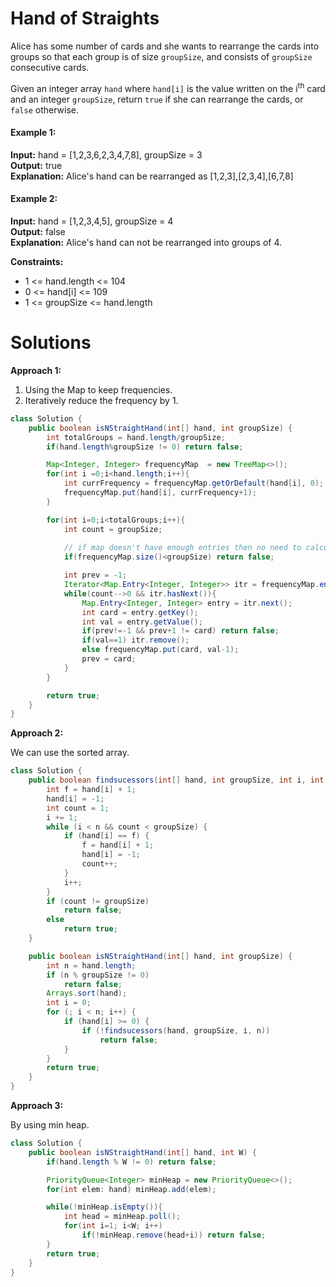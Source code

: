 # Hand of Straights
Alice has some number of cards and she wants to rearrange the cards into groups so that each group is of size `groupSize`, 
and consists of `groupSize` consecutive cards.

Given an integer array `hand` where `hand[i]` is the value written on the i<sup>th</sup> card and an integer `groupSize`, 
return `true` if she can rearrange the cards, or `false` otherwise.

#### Example 1:

**Input:** hand = [1,2,3,6,2,3,4,7,8], groupSize = 3\
**Output:** true\
**Explanation:** Alice's hand can be rearranged as [1,2,3],[2,3,4],[6,7,8]

#### Example 2:

**Input:** hand = [1,2,3,4,5], groupSize = 4\
**Output:** false\
**Explanation:** Alice's hand can not be rearranged into groups of 4.

**Constraints:**

* 1 <= hand.length <= 104
* 0 <= hand[i] <= 109
* 1 <= groupSize <= hand.length

# Solutions

**Approach 1:** 

1. Using the Map to keep frequencies. 
2. Iteratively reduce the frequency by 1. 

```java
class Solution {
    public boolean isNStraightHand(int[] hand, int groupSize) {
        int totalGroups = hand.length/groupSize;
        if(hand.length%groupSize != 0) return false;

        Map<Integer, Integer> frequencyMap  = new TreeMap<>();
        for(int i =0;i<hand.length;i++){
            int currFrequency = frequencyMap.getOrDefault(hand[i], 0);
            frequencyMap.put(hand[i], currFrequency+1);
        }

        for(int i=0;i<totalGroups;i++){
            int count = groupSize;
            
            // if map doesn't have enough entries then no need to calculate.
            if(frequencyMap.size()<groupSize) return false;

            int prev = -1;
            Iterator<Map.Entry<Integer, Integer>> itr = frequencyMap.entrySet().iterator();
            while(count-->0 && itr.hasNext()){
                Map.Entry<Integer, Integer> entry = itr.next();
                int card = entry.getKey();
                int val = entry.getValue();
                if(prev!=-1 && prev+1 != card) return false;
                if(val==1) itr.remove();
                else frequencyMap.put(card, val-1);
                prev = card;
            }
        }

        return true;
    }
}
```

**Approach 2:** 

We can use the sorted array. 

```java
class Solution {
    public boolean findsucessors(int[] hand, int groupSize, int i, int n) {
        int f = hand[i] + 1;
        hand[i] = -1;
        int count = 1;
        i += 1;
        while (i < n && count < groupSize) {
            if (hand[i] == f) {
                f = hand[i] + 1;
                hand[i] = -1;
                count++;
            }
            i++;
        }
        if (count != groupSize)
            return false;
        else
            return true;
    }

    public boolean isNStraightHand(int[] hand, int groupSize) {
        int n = hand.length;
        if (n % groupSize != 0)
            return false;
        Arrays.sort(hand);
        int i = 0;
        for (; i < n; i++) {
            if (hand[i] >= 0) {
                if (!findsucessors(hand, groupSize, i, n))
                    return false;
            }
        }
        return true;
    }
}
```

**Approach 3:**

By using min heap.

```java
class Solution {
    public boolean isNStraightHand(int[] hand, int W) {
        if(hand.length % W != 0) return false;

        PriorityQueue<Integer> minHeap = new PriorityQueue<>();
        for(int elem: hand) minHeap.add(elem);

        while(!minHeap.isEmpty()){
            int head = minHeap.poll();
            for(int i=1; i<W; i++)
                if(!minHeap.remove(head+i)) return false;
        }
        return true;
    }
}
```